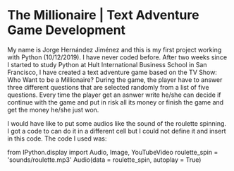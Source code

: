 # The Millionaire | Text Adventure Game Development

My name is Jorge Hernández Jiménez and this is my first project working with Python (10/12/2019). I have never
coded before. After two weeks since I started to study Python at Hult International Business School
in San Francisco, I have created a text adventure game based on the TV Show: Who Want to be a Millionaire?
During the game, the player have to answer three different questions that are selected randomly from a list
of five questions. Every time the player get an asnwer write he/she can decide if continue with the game
and put in risk all its money or finish the game and get the money he/she just won.

I would have like to put some audios like the sound of the roulette spinning. I got a code to can do it in a 
different cell but I could not define it and insert in this code. The code I used was:

from IPython.display import Audio, Image, YouTubeVideo
roulette_spin = 'sounds/roulette.mp3'
Audio(data = roulette_spin, autoplay = True)
